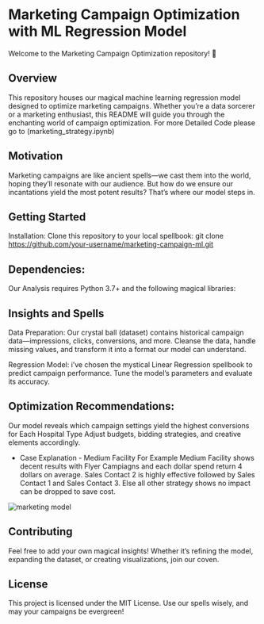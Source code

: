# Marketing Campaign Optimization with ML Regression Model
Welcome to the Marketing Campaign Optimization repository! 🌟

## Overview
This repository houses our magical machine learning regression model designed to optimize marketing campaigns. Whether you’re a data sorcerer or a marketing enthusiast, this README will guide you through the enchanting world of campaign optimization. For more Detailed Code please go to (marketing_strategy.ipynb) 

## Motivation
Marketing campaigns are like ancient spells—we cast them into the world, hoping they’ll resonate with our audience. But how do we ensure our incantations yield the most potent results? That’s where our model steps in.

## Getting Started
Installation:
Clone this repository to your local spellbook:
git clone https://github.com/your-username/marketing-campaign-ml.git

## Dependencies:
Our Analysis requires Python 3.7+ and the following magical libraries:

## Insights and Spells
Data Preparation:
Our crystal ball (dataset) contains historical campaign data—impressions, clicks, conversions, and more.
Cleanse the data, handle missing values, and transform it into a format our model can understand.

Regression Model:
i’ve chosen the mystical Linear Regression spellbook to predict campaign performance.
Tune the model’s parameters and evaluate its accuracy.

## Optimization Recommendations:
Our model reveals which campaign settings yield the highest conversions for Each Hospital Type 
Adjust budgets, bidding strategies, and creative elements accordingly.

* Case Explanation - Medium Facility
For Example Medium Facility shows decent results with Flyer Campiagns and each dollar spend return 4 dollars on average. Sales Contact 2 is highly effective followed by Sales Contact 1 and Sales Contact 3. Else all other strategy shows no impact can be dropped to save cost.

![marketing model](https://github.com/user-attachments/assets/f4b2c6cf-c056-4a7d-ab2b-cd39c17d2c10)


## Contributing
Feel free to add your own magical insights! Whether it’s refining the model, expanding the dataset, or creating visualizations, join our coven.

## License
This project is licensed under the MIT License. Use our spells wisely, and may your campaigns be evergreen!
